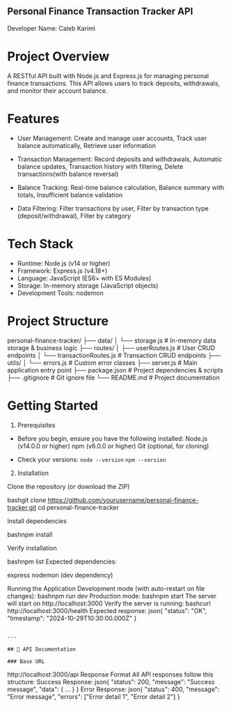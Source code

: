 ## Personal Finance Transaction Tracker API
Developer Name: Caleb Karimi

# Project Overview
A RESTful API built with Node.js and Express.js for managing personal finance transactions. This API allows users to track deposits, withdrawals, and monitor their account balance.

# Features

- User Management: Create and manage user accounts, Track user balance automatically, Retrieve user information

- Transaction Management: Record deposits and withdrawals, Automatic balance updates, Transaction history with filtering, Delete transactions(with balance reversal) 

- Balance Tracking: Real-time balance calculation, Balance summary with totals, Insufficient balance validation

- Data Filtering: Filter transactions by user, Filter by transaction type (deposit/withdrawal), Filter by category

# Tech Stack
- Runtime: Node.js (v14 or higher)
- Framework: Express.js (v4.18+)
- Language: JavaScript (ES6+ with ES Modules)
- Storage: In-memory storage (JavaScript objects)
- Development Tools: nodemon

# Project Structure
personal-finance-tracker/
├── data/
│   └── storage.js          # In-memory data storage & business logic
├── routes/
│   ├── userRoutes.js       # User CRUD endpoints
│   └── transactionRoutes.js # Transaction CRUD endpoints
├── utils/
│   └── errors.js           # Custom error classes
├── server.js               # Main application entry point
├── package.json            # Project dependencies & scripts
├── .gitignore             # Git ignore file
└── README.md              # Project documentation

# Getting Started
1. Prerequisites
- Before you begin, ensure you have the following installed:
    Node.js (v14.0.0 or higher)
    npm (v6.0.0 or higher)
    Git (optional, for cloning)

- Check your versions:
    `node --version`
    `npm --version`

2. Installation

Clone the repository (or download the ZIP)

bashgit clone https://github.com/yourusername/personal-finance-tracker.git
cd personal-finance-tracker

Install dependencies

bashnpm install

Verify installation

bashnpm list
Expected dependencies:

express
nodemon (dev dependency)

Running the Application
Development mode (with auto-restart on file changes):
bashnpm run dev
Production mode:
bashnpm start
The server will start on http://localhost:3000
Verify the server is running:
bashcurl http://localhost:3000/health
Expected response:
json{
  "status": "OK",
  "timestamp": "2024-10-29T10:30:00.000Z"
}
```

---

## 📖 API Documentation

### Base URL
```
http://localhost:3000/api
Response Format
All API responses follow this structure:
Success Response:
json{
  "status": 200,
  "message": "Success message",
  "data": { ... }
}
Error Response:
json{
  "status": 400,
  "message": "Error message",
  "errors": ["Error detail 1", "Error detail 2"]
}